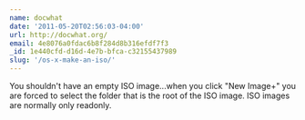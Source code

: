 ```yaml
---
name: docwhat
date: '2011-05-20T02:56:03-04:00'
url: http://docwhat.org/
email: 4e8076a0fdac6b8f284d8b316efdf7f3
_id: 1e440cfd-d16d-4e7b-bfca-c32155437989
slug: '/os-x-make-an-iso/'
---
```


You shouldn't have an empty ISO image...when you click "New Image+" you are
forced to select the folder that is the root of the ISO image. ISO images are
normally only readonly.
